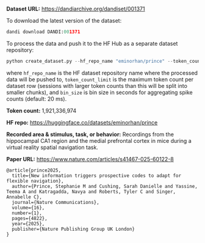 
**Dataset URL:** https://dandiarchive.org/dandiset/001371

To download the latest version of the dataset:
```python
dandi download DANDI:001371
```

To process the data and push it to the HF Hub as a separate dataset repository:
```python
python create_dataset.py --hf_repo_name "eminorhan/prince" --token_count_limit 10_000_000 --bin_size 0.02
```
where `hf_repo_name` is the HF dataset repository name where the processed data will be pushed to, `token_count_limit` is the maximum token count per dataset row (sessions with larger token counts than this will be split into smaller chunks), and `bin_size` is bin size in seconds for aggregating spike counts (default: 20 ms).

**Token count:** 1,921,336,974

**HF repo:** https://huggingface.co/datasets/eminorhan/prince

**Recorded area & stimulus, task, or behavior:** Recordings from the hippocampal CA1 region and the medial prefrontal cortex in mice during a virtual reality spatial navigation task.

**Paper URL:** https://www.nature.com/articles/s41467-025-60122-8

```
@article{prince2025,
  title={New information triggers prospective codes to adapt for flexible navigation},
  author={Prince, Stephanie M and Cushing, Sarah Danielle and Yassine, Teema A and Katragadda, Navya and Roberts, Tyler C and Singer, Annabelle C},
  journal={Nature Communications},
  volume={16},
  number={1},
  pages={4822},
  year={2025},
  publisher={Nature Publishing Group UK London}
}
```